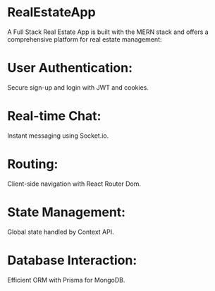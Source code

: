 # RealEstateApp
A Full Stack Real Estate App is built with the MERN stack and offers a comprehensive platform for real estate management:

# User Authentication: 
Secure sign-up and login with JWT and cookies.
# Real-time Chat: 
Instant messaging using Socket.io.
# Routing: 
Client-side navigation with React Router Dom.
# State Management: 
Global state handled by Context API.
# Database Interaction: 
Efficient ORM with Prisma for MongoDB.

